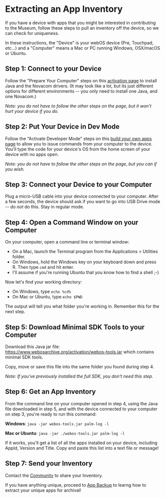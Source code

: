 # Extracting an App Inventory

If you have a device with apps that you might be interested in contributing to the Museum, follow these steps to pull an inventory off the device, so we can check for uniqueness.

In these instructions, the "Device" is your webOS device (Pre, Touchpad, etc...) and a "Computer" means a Mac or PC running Windows, OSX/macOS or Ubuntu.

## Step 1: Connect to your Device

Follow the "Prepare Your Computer" steps on this [activation page](activate.md#prepare-your-computer) to install Java and the Novacom drivers. (It may look like a lot, but its just different options for different environments -- you only need to install one Java, and one Novacom.)

*Note: you do not have to follow the other steps on the page, but it won't hurt your device if you do.*

## Step 2: Put Your Device in Dev Mode

Follow the "Activate Developer Mode" steps on this [build your own apps page](sdkpdk.md#activate-developer-mode) to allow you to issue commands from your computer to the device. You'll type the code for your device's OS from the home screen of your device with no apps open.

*Note: you do not have to follow the other steps on the page, but you can if you wish.*

## Step 3: Connect your Device to your Computer

Plug a micro-USB cable into your device connected to your computer. After a few seconds, the device should ask if you want to go into USB Drive mode -- do *not* do this. Stay in regular mode.

## Step 4: Open a Command Window on your Computer

On your computer, open a command line or terminal window:

- On a Mac, launch the Terminal program from the Applications > Utilities folder.
- On Windows, hold the Windows key on your keyboard down and press R. Then type `cmd` and hit enter.
- I'll assume if you're running Ubuntu that you know how to find a shell ;-)

Now let's find your working directory:

- On Windows, type `echo %cd%`
- On Mac or Ubuntu, type `echo $PWD`

The output will tell you what folder you're working in. Remember this for the next step.

## Step 5: Download Minimal SDK Tools to your Computer

Download this Java jar file: <a href="https://www.webosarchive.org/activation/webos-tools.jar" target="_blank">https://www.webosarchive.org/activation/webos-tools.jar</a> which contains minimal SDK tools.

Copy, move or save this file into the same folder you found during step 4.

*Note: If you've previously installed the full SDK, you don't need this step.*

## Step 6: Get an App Inventory

From the command line on your computer opened in step 4, using the Java file downloaded in step 5, and with the device connected to your computer on step 3, you're ready to run this command:

**Windows**: `java -jar webos-tools.jar palm-log -l`

**Mac or Ubuntu**: `java -jar ./webos-tools.jar palm-log -l`

If it works, you'll get a list of all the apps installed on your device, including AppId, Version and Title. Copy and paste this list into a text file or message!

## Step 7: Send your Inventory

Contact the [Community](community.md) to share your Inventory. 

If you have anything unique, proceed to [App Backup](appbackup.md) to learng how to extract your unique apps for archival!